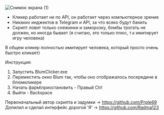 ![Снимок экрана (1)](https://github.com/user-attachments/assets/232749c4-22b3-4245-b4d2-66b7e97c2dc8)
- Кликер работает не по API, он работает через компьютерное зрение
- Никаких инджектов в Telegram и API, за что всяко будут банить
- Скрипт ловит только снежинки и заморозку, бомбы трогать не должен, но иногда бывает (я считаю, это только плюс, т.к имитирует игру человека)

В общем кликер полностью имитирует человека, который просто очень быстро кликает)

Инструкция:
1. Запустить BlumClicker.exe
2. Переместить окно Blum так, чтобы оно отображалось посередине в блюмкликере
3. Начать фарм\приостановить - Правый Ctrl
4. Выйти - Backspace

Первоначальный автор скрипта и задумки -> https://github.com/Prple69
Допилил и сделал интерфейс дорогой 'Я' -> https://github.com/Radma123
